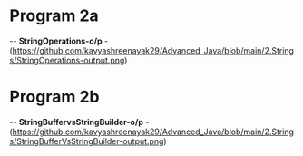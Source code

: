 # Program 2a
-- **StringOperations-o/p** -(https://github.com/kavyashreenayak29/Advanced_Java/blob/main/2.Strings/StringOperations-output.png)
# Program 2b
-- **StringBuffervsStringBuilder-o/p** -(https://github.com/kavyashreenayak29/Advanced_Java/blob/main/2.Strings/StringBufferVsStringBuilder-output.png)
